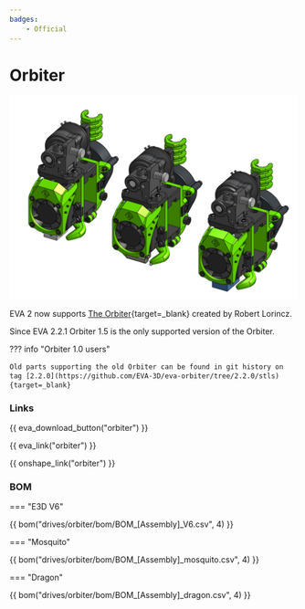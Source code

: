 ```yaml
---
badges:
    - Official
---
```

# Orbiter

![preview](assets/Orbiter.__ALL__.png)

EVA 2 now supports [The Orbiter](https://www.thingiverse.com/thing:4725897){target=_blank} created by Robert Lorincz. 

Since EVA 2.2.1 Orbiter 1.5 is the only supported version of the Orbiter.

??? info "Orbiter 1.0 users"

    Old parts supporting the old Orbiter can be found in git history on tag [2.2.0](https://github.com/EVA-3D/eva-orbiter/tree/2.2.0/stls){target=_blank}

### Links

{{ eva_download_button("orbiter") }}

{{ eva_link("orbiter") }}

{{ onshape_link("orbiter") }}

### BOM

=== "E3D V6"

{{ bom("drives/orbiter/bom/BOM_[Assembly]_V6.csv", 4) }}

=== "Mosquito"

{{ bom("drives/orbiter/bom/BOM_[Assembly]_mosquito.csv", 4) }}

=== "Dragon"

{{ bom("drives/orbiter/bom/BOM_[Assembly]_dragon.csv", 4) }}
